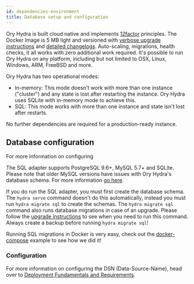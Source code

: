 ```yaml
---
id: dependencies-environment
title: Database setup and configuration
---
```


Ory Hydra is built cloud native and implements [12factor](https://www.12factor.net/) principles. The Docker Image is 5 MB light
and versioned with [verbose upgrade instructions](https://github.com/ory/hydra/blob/master/UPGRADE.md) and
[detailed changelogs](https://github.com/ory/hydra/blob/master/CHANGELOG.md). Auto-scaling, migrations, health checks, it all
works with zero additional work required. It's possible to run Ory Hydra on any platform, including but not limited to OSX, Linux,
Windows, ARM, FreeBSD and more.

Ory Hydra has two operational modes:

- In-memory: This mode doesn't work with more than one instance ("cluster") and any state is lost after restarting the instance.
  Ory Hydra uses SQLite with in-memory mode to achieve this.
- SQL: This mode works with more than one instance and state isn't lost after restarts.

No further dependencies are required for a production-ready instance.

## Database configuration

For more information on configuring

The SQL adapter supports PostgreSQL 9.6+, MySQL 5.7+ and SQLite. Please note that older MySQL versions have issues with Ory
Hydra's database schema. For more information [go here](https://github.com/ory/hydra/issues/377).

If you do run the SQL adapter, you must first create the database schema. The `hydra serve` command doesn't do this automatically,
instead you must run `hydra migrate sql` to create the schemas. The `hydra migrate sql` command also runs database migrations in
case of an upgrade. Please follow the [upgrade instructions](https://github.com/ory/hydra/blob/master/UPGRADE.md) to see when you
need to run this command. Always create a backup before running `hydra migrate sql`!

Running SQL migrations in Docker is very easy, check out the
[docker-compose](https://github.com/ory/hydra/blob/master/quickstart-postgres.yml) example to see how we did it!

### Configuration

For more information on configuring the DSN (Data-Source-Name), head over to
[Deployment Fundamentals and Requirements](https://www.ory.sh/docs/ecosystem/deployment).
